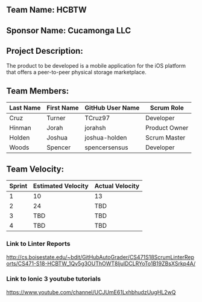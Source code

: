## Team Name: HCBTW

## Sponsor Name: Cucamonga LLC

## Project Description:
The product to be developed is a mobile application for the iOS
platform that offers a peer-to-peer physical storage marketplace.

## Team Members:

Last Name       | First Name      | GitHub User Name     | Scrum Role
--------------- | --------------- | -------------------- | ---------------
Cruz            | Turner          | TCruz97              | Developer
Hinman          | Jorah           | jorahsh              | Product Owner
Holden          | Joshua          | joshua-holden        | Scrum Master
Woods           | Spencer         | spencersensus        | Developer


## Team Velocity:

Sprint | Estimated Velocity | Actual Velocity
------ | ------------------ | ---------------
1      | 10                 | 13
2      | 24                 | TBD
3      | TBD                | TBD
4      | TBD                | TBD

### Link to Linter Reports
http://cs.boisestate.edu/~bdit/GitHubAutoGrader/CS471S18ScrumLinterReports/CS471-S18-HCBTW_1Qv5g3OUThOWT8ljulDCLRYoTo1B19ZBsXSrkp4A/

### Link to Ionic 3 youtube tutorials
https://www.youtube.com/channel/UCJUmE61LxhbhudzUugHL2wQ

